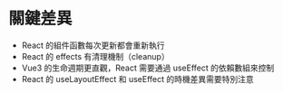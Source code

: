 # 關鍵差異

- React 的組件函數每次更新都會重新執行
- React 的 effects 有清理機制（cleanup）
- Vue3 的生命週期更直觀，React 需要通過 useEffect 的依賴數組來控制
- React 的 useLayoutEffect 和 useEffect 的時機差異需要特別注意
